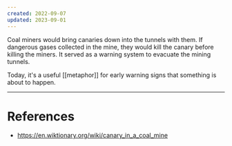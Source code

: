 ```yaml
---
created: 2022-09-07
updated: 2023-09-01
---
```

Coal miners would bring canaries down into the tunnels with them. If dangerous gases collected in the mine, they would kill the canary before killing the miners. It served as a warning system to evacuate the mining tunnels.

Today, it's a useful [[metaphor]] for early warning signs that something is about to happen.

---
# References
* https://en.wiktionary.org/wiki/canary_in_a_coal_mine